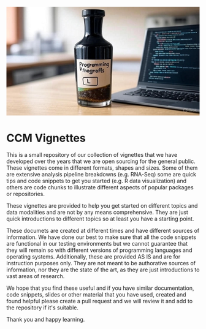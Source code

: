 ![](assets/bottle.jpg)

# CCM Vignettes

This is a small repository of our collection of vignettes that we have developed over the years that we are open sourcing for the general public. These vignettes come in different formats, shapes and sizes. Some of them are extensive analysis pipeline breakdowns (e.g. RNA-Seq) some are quick tips and code snippets to get you started (e.g. R data visualization) and others are code chunks to illustrate different aspects of popular packages or repositories. 

These vignettes are provided to help you get started on different topics and data modalities and are not by any means comprehensive. They are just quick introductions to different topics so at least you have a starting point. 

These documets are created at different times and have different sources of information. We have done our best to make sure that all the code snippets are functional in our testing environments but we cannot guarantee that they will remain so with different versions of programming languages and operating systems. Additionally, these are provided AS IS and are for instruction purposes only. They are not meant to be authorative sources of information, nor they are the state of the art, as they are just introductions to vast areas of research. 

We hope that you find these useful and if you have similar documentation, code snippets, slides or other material that you have used, created and found helpful please create a pull request and we will review it and add to the repository if it's suitable. 

Thank you and happy learning. 